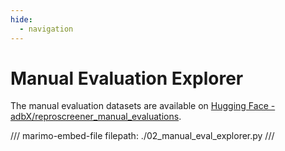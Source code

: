 ```yaml
---
hide:
  - navigation
---
```


# Manual Evaluation Explorer

The manual evaluation datasets are available on [Hugging Face - adbX/reproscreener_manual_evaluations](https://huggingface.co/datasets/adbX/reproscreener_manual_evaluations).

/// marimo-embed-file
    filepath: ./02_manual_eval_explorer.py
///